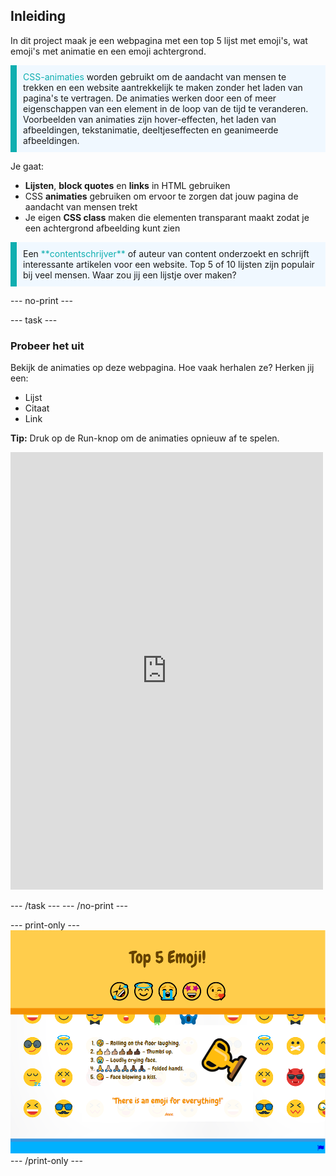 ## Inleiding

In dit project maak je een webpagina met een top 5 lijst met emoji's, wat emoji's met animatie en een emoji achtergrond.

<p style="border-left: solid; border-width:10px; border-color: #0faeb0; background-color: aliceblue; padding: 10px;">
<span style="color: #0faeb0">CSS-animaties</span> worden gebruikt om de aandacht van mensen te trekken en een website aantrekkelijk te maken zonder het laden van pagina's te vertragen. De animaties werken door een of meer eigenschappen van een element in de loop van de tijd te veranderen. Voorbeelden van animaties zijn hover-effecten, het laden van afbeeldingen, tekstanimatie, deeltjeseffecten en geanimeerde afbeeldingen.
</p>

Je gaat:

- **Lijsten**, **block quotes** en **links** in HTML gebruiken
- CSS **animaties** gebruiken om ervoor te zorgen dat jouw pagina de aandacht van mensen trekt
- Je eigen **CSS class** maken die elementen transparant maakt zodat je een achtergrond afbeelding kunt zien

<p style="border-left: solid; border-width:10px; border-color: #0faeb0; background-color: aliceblue; padding: 10px;">
Een <span style="color: #0faeb0">**contentschrijver**</span> of auteur van content onderzoekt en schrijft interessante artikelen voor een website. Top 5 of 10 lijsten zijn populair bij veel mensen. Waar zou jij een lijstje over maken?
</p>

\--- no-print ---

\--- task ---

### Probeer het uit

<div style="display: flex; flex-wrap: wrap">
<div style="flex-basis: 175px; flex-grow: 1">  
Bekijk de animaties op deze webpagina. Hoe vaak herhalen ze? Herken jij een:

- Lijst
- Citaat
- Link

**Tip:** Druk op de Run-knop om de animaties opnieuw af te spelen.

<iframe src="https://editor.raspberrypi.org/en/embed/viewer/top-5-emoji-list-complete" width="500" height="700" frameborder="0" marginwidth="0" marginheight="0" allowfullscreen> </iframe>
</div>
</div>

\--- /task ---
\--- /no-print ---

\--- print-only ---
![Completed project](images/solution.PNG)
\--- /print-only ---
